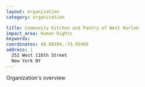 ```yaml
---
layout: organization
category: organization

title: Community Kitchen and Pantry of West Harlem
impact_area: Human Rights
keywords: 
coordinates: 40.80394,-73.95498
address: |
  252 West 116th Street
  New York NY 
---
```

Organization's overview
